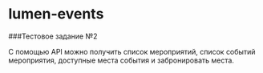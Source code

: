 # lumen-events

###Тестовое задание №2

С помощью API можно получить список мероприятий, список событий мероприятия,
доступные места события и забронировать места.